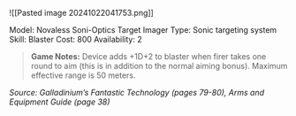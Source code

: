 ![[Pasted image 20241022041753.png]]

Model: Novaless Soni-Optics Target Imager
Type: Sonic targeting system
Skill: Blaster
Cost: 800
Availability: 2

> **Game Notes:** 
> Device adds +1D+2 to blaster when firer takes one round to aim (this is in addition to the normal aiming bonus). Maximum effective range is 50 meters.

*Source: Galladinium’s Fantastic Technology (pages 79-80), Arms and Equipment Guide (page 38)*